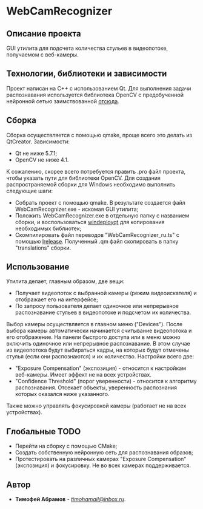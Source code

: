 # WebCamRecognizer

## Описание проекта
GUI утилита для подсчета количества стульев в видеопотоке, получаемом с веб-камеры.

## Технологии, библиотеки и зависимости
Проект написан на C++ с использованием Qt. Для выполнения задачи распознавания используется библиотека OpenCV с предобученной нейронной сетью заимствованной [отсюда](https://proglib.io/p/real-time-object-detection/).

## Сборка
Сборка осуществляется с помощью qmake, проще всего это делать из QtCreator. Зависимости:
* Qt не ниже 5.7.1;
* OpenCV не ниже 4.1.

К сожалению, скорее всего потребуется править .pro файл проекта, чтобы указать пути для библиотеки OpenCV.
Для создания распространяемой сборки для Windows необходимо выполнить следующие шаги:
* Собрать проект с помощью qmake. В результате создается файл WebCamRecognizer.exe - искомая GUI утилита;
* Положить WebCamRecognizer.exe в отдельную папку с названием сборки, и воспользоваться
  [windeployqt](http://doc.qt.io/qt-5/windows-deployment.html) для копирования необходимых библиотек;
* Скомпилировать файл переводов "WebCamRecognizer_ru.ts" с помощью [lrelease](http://doc.qt.io/qt-5/linguist-manager.html). Полученный .qm файл скопировать в папку "translations" сборки.

## Использование

Утилита делает, главным образом, две вещи:
* Получает видеопоток с выбранной камеры (режим видеоискателя) и отображает его на интерфейсе;
* По запросу пользователя делает одиночное или непрерывное распознавание стульев в видеопотоке и подсчетом их количества.

Выбор камеры осуществляется в главном меню ("Devices"). После выбора камеры автоматически начинается считывание видеопотока и его отображение.
На панели быстрого доступа или в меню можно включить одиночное или непрерывное распознавание. В этом случае из видеопотока будут выбираться кадры, на которых будут отмечены стулья (если они распознаются) и их количество.
Настройки всего две:
* "Exposure Compensation" (экспозиция) - относится к настройкам веб-камеры. Имеет эффект не на всех устройствах.
* "Confidence Threshold" (порог уверенности) - относится к алгоритму распознавания. Отсекает объекты, уверенность распознания которых оказался ниже указанного.

Также можно управлять фокусировкой камеры (работает не на всех устройствах).

## Глобальные TODO

* Перейти на сборку с помощью CMake;
* Создать собственную нейронную сеть для распознавания образов;
* Протестировать на различных камерах "Exposure Compensation" (экспозиция) и фокусировку. Не во всех камерах поддерживается.

## Автор

* **Тимофей Абрамов** - *[timohamail@inbox.ru](mailto://timohamail@inbox.ru)*.